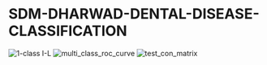 # SDM-DHARWAD-DENTAL-DISEASE-CLASSIFICATION
![1-class I-L](https://github.com/anuragGUPTA2235/SDM-DHARWAD-DENTAL-DISEASE-CLASSIFICATION/assets/161227082/32877346-1edd-4d80-ab70-e258f1a72258)
![multi_class_roc_curve](https://github.com/anuragGUPTA2235/SDM-DHARWAD-DENTAL-DISEASE-CLASSIFICATION/assets/161227082/b6e70a34-a274-4fde-bac0-471f096665bf)
![test_con_matrix](https://github.com/anuragGUPTA2235/SDM-DHARWAD-DENTAL-DISEASE-CLASSIFICATION/assets/161227082/ce51b266-d534-4fbd-81ab-89329d60c7b0)



